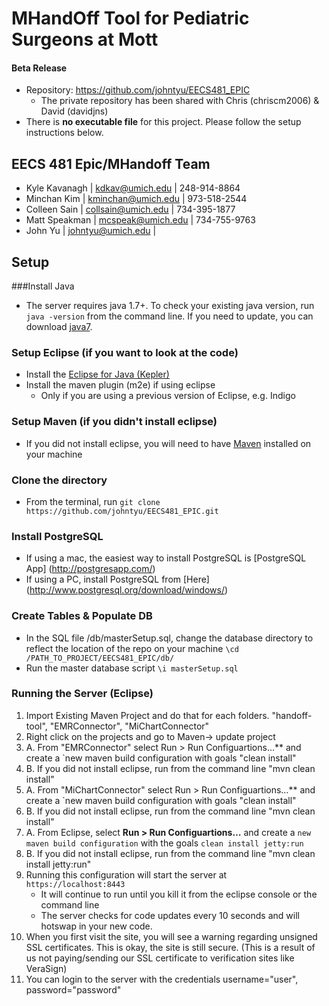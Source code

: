 # MHandOff Tool for Pediatric Surgeons at Mott

#### Beta Release
* Repository: https://github.com/johntyu/EECS481_EPIC
	* The private repository has been shared with Chris (chriscm2006) & David (davidjns)
* There is **no executable file** for this project. Please follow the setup instructions below.

## EECS 481 Epic/MHandoff Team
* Kyle Kavanagh | kdkav@umich.edu | 248-914-8864
* Minchan Kim | kminchan@umich.edu | 973-518-2544
* Colleen Sain | collsain@umich.edu | 734-395-1877
* Matt Speakman | mcspeak@umich.edu | 734-755-9763
* John Yu | johntyu@umich.edu |

## Setup
###Install Java
* The server requires java 1.7+. To check your existing java version, run `java -version` from the command line.  If you need to update, you can download [java7](http://www.oracle.com/technetwork/java/javase/downloads/jdk7-downloads-1880260.html).

### Setup Eclipse (if you want to look at the code)
* Install the [Eclipse for Java (Kepler)](http://www.eclipse.org/kepler/)
* Install the maven plugin (m2e) if using eclipse
	* Only if you are using a previous version of Eclipse, e.g. Indigo

### Setup Maven (if you didn't install eclipse)
* If you did not install eclipse, you will need to have [Maven](http://maven.apache.org/) installed on your machine

### Clone the directory
* From the terminal, run `git clone https://github.com/johntyu/EECS481_EPIC.git`


### Install PostgreSQL
* If using a mac, the easiest way to install PostgreSQL is [PostgreSQL App] (http://postgresapp.com/)
* If using a PC, install PostgreSQL from [Here] (http://www.postgresql.org/download/windows/)

### Create Tables & Populate DB

* In the SQL file <repo>/db/masterSetup.sql, change the database directory to reflect the location of the repo on your machine `\cd /PATH_TO_PROJECT/EECS481_EPIC/db/`
* Run the master database script `\i masterSetup.sql`


### Running the Server (Eclipse)

1. Import Existing Maven Project and do that for each folders. "handoff-tool", "EMRConnector", "MiChartConnector"
2. Right click on the projects and go to Maven-> update project
3. A. From "EMRConnector" select Run > Run Configuartions…** and create a `new maven build configuration with goals "clean install"
3. B. If you did not install eclipse, run from the command line "mvn clean install"
4. A. From "MiChartConnector" select Run > Run Configuartions…** and create a `new maven build configuration with goals "clean install"
4. B. If you did not install eclipse, run from the command line "mvn clean install"
5. A. From Eclipse, select **Run > Run Configuartions…** and create a `new maven build configuration` with the goals `clean install jetty:run` 
5. B. If you did not install eclipse, run from the command line "mvn clean install jetty:run"
6. Running this configuration will start the server at `https://localhost:8443` 
	* It will continue to run until you kill it from the eclipse console or the command line
	* The server checks for code updates every 10 seconds and will hotswap in your new code.
7. When you first visit the site, you will see a warning regarding unsigned SSL certificates. This is okay, the site is still secure.  (This is a result of us not paying/sending our SSL certificate to verification sites like VeraSign)
8. You can login to the server with the credentials username="user", password="password"
